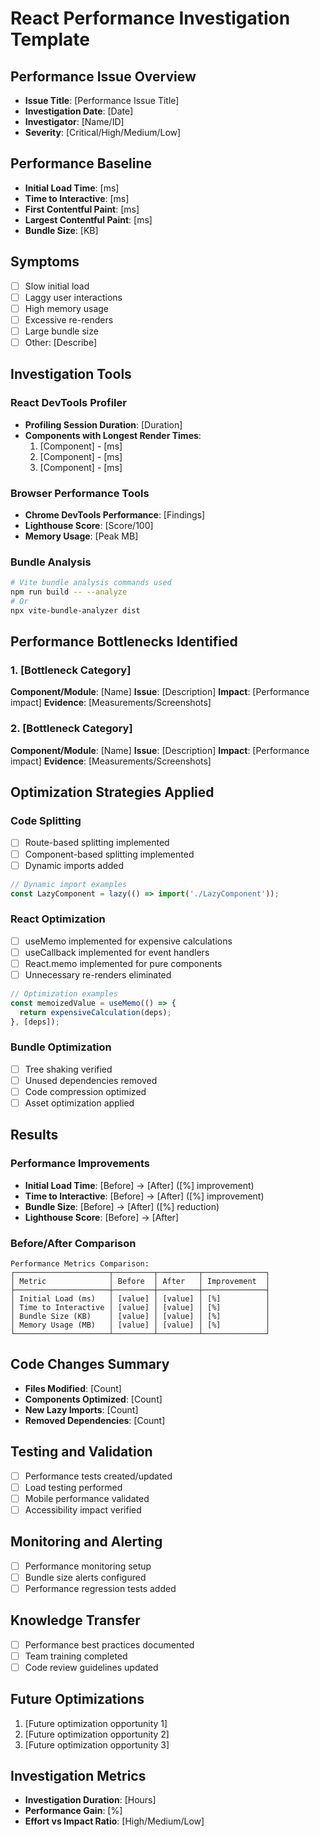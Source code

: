 # React Performance Investigation Template

## Performance Issue Overview
- **Issue Title**: [Performance Issue Title]
- **Investigation Date**: [Date]
- **Investigator**: [Name/ID]
- **Severity**: [Critical/High/Medium/Low]

## Performance Baseline
- **Initial Load Time**: [ms]
- **Time to Interactive**: [ms]
- **First Contentful Paint**: [ms]
- **Largest Contentful Paint**: [ms]
- **Bundle Size**: [KB]

## Symptoms
- [ ] Slow initial load
- [ ] Laggy user interactions
- [ ] High memory usage
- [ ] Excessive re-renders
- [ ] Large bundle size
- [ ] Other: [Describe]

## Investigation Tools

### React DevTools Profiler
- **Profiling Session Duration**: [Duration]
- **Components with Longest Render Times**:
  1. [Component] - [ms]
  2. [Component] - [ms]
  3. [Component] - [ms]

### Browser Performance Tools
- **Chrome DevTools Performance**: [Findings]
- **Lighthouse Score**: [Score/100]
- **Memory Usage**: [Peak MB]

### Bundle Analysis
```bash
# Vite bundle analysis commands used
npm run build -- --analyze
# Or
npx vite-bundle-analyzer dist
```

## Performance Bottlenecks Identified

### 1. [Bottleneck Category]
**Component/Module**: [Name]
**Issue**: [Description]
**Impact**: [Performance impact]
**Evidence**: [Measurements/Screenshots]

### 2. [Bottleneck Category]
**Component/Module**: [Name]
**Issue**: [Description]
**Impact**: [Performance impact]
**Evidence**: [Measurements/Screenshots]

## Optimization Strategies Applied

### Code Splitting
- [ ] Route-based splitting implemented
- [ ] Component-based splitting implemented
- [ ] Dynamic imports added

```typescript
// Dynamic import examples
const LazyComponent = lazy(() => import('./LazyComponent'));
```

### React Optimization
- [ ] useMemo implemented for expensive calculations
- [ ] useCallback implemented for event handlers
- [ ] React.memo implemented for pure components
- [ ] Unnecessary re-renders eliminated

```typescript
// Optimization examples
const memoizedValue = useMemo(() => {
  return expensiveCalculation(deps);
}, [deps]);
```

### Bundle Optimization
- [ ] Tree shaking verified
- [ ] Unused dependencies removed
- [ ] Code compression optimized
- [ ] Asset optimization applied

## Results

### Performance Improvements
- **Initial Load Time**: [Before] → [After] ([%] improvement)
- **Time to Interactive**: [Before] → [After] ([%] improvement)
- **Bundle Size**: [Before] → [After] ([%] reduction)
- **Lighthouse Score**: [Before] → [After]

### Before/After Comparison
```
Performance Metrics Comparison:
┌─────────────────────┬─────────┬─────────┬──────────────┐
│ Metric              │ Before  │ After   │ Improvement  │
├─────────────────────┼─────────┼─────────┼──────────────┤
│ Initial Load (ms)   │ [value] │ [value] │ [%]          │
│ Time to Interactive │ [value] │ [value] │ [%]          │
│ Bundle Size (KB)    │ [value] │ [value] │ [%]          │
│ Memory Usage (MB)   │ [value] │ [value] │ [%]          │
└─────────────────────┴─────────┴─────────┴──────────────┘
```

## Code Changes Summary
- **Files Modified**: [Count]
- **Components Optimized**: [Count]
- **New Lazy Imports**: [Count]
- **Removed Dependencies**: [Count]

## Testing and Validation
- [ ] Performance tests created/updated
- [ ] Load testing performed
- [ ] Mobile performance validated
- [ ] Accessibility impact verified

## Monitoring and Alerting
- [ ] Performance monitoring setup
- [ ] Bundle size alerts configured
- [ ] Performance regression tests added

## Knowledge Transfer
- [ ] Performance best practices documented
- [ ] Team training completed
- [ ] Code review guidelines updated

## Future Optimizations
1. [Future optimization opportunity 1]
2. [Future optimization opportunity 2]
3. [Future optimization opportunity 3]

## Investigation Metrics
- **Investigation Duration**: [Hours]
- **Performance Gain**: [%]
- **Effort vs Impact Ratio**: [High/Medium/Low]